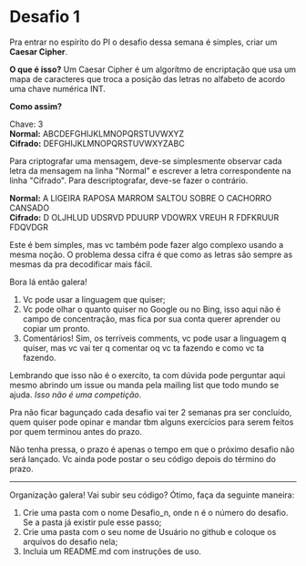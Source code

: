 Desafio 1
=========

Pra entrar no espírito do PI o desafio dessa semana é simples, criar um **Caesar Cipher**.

**O que é isso?**
Um Caesar Cipher é um algorítmo de encriptação que usa um mapa de caracteres que troca a posição das letras no alfabeto de acordo uma chave numérica INT.

**Como assim?**

Chave: 3   
**Normal:**  ABCDEFGHIJKLMNOPQRSTUVWXYZ  
**Cifrado:** DEFGHIJKLMNOPQRSTUVWXYZABC

Para criptografar uma mensagem, deve-se simplesmente observar cada letra da mensagem na linha "Normal" e escrever a letra correspondente na linha "Cifrado". Para descriptografar, deve-se fazer o contrário.

**Normal:**  A LIGEIRA RAPOSA MARROM SALTOU SOBRE O CACHORRO CANSADO  
**Cifrado:** D OLJHLUD UDSRVD PDUURP VDOWRX VREUH R FDFKRUUR FDQVDGR

Este é bem simples, mas vc também pode fazer algo complexo usando a mesma noção. O problema dessa cifra é que como as letras são sempre as mesmas da pra decodificar mais fácil.

Bora lá então galera!

1. Vc pode usar a linguagem que quiser;  
2. Vc pode olhar o quanto quiser no Google ou no Bing, isso aqui não é campo de concentração, mas fica por sua conta querer aprender ou copiar um pronto.  
3. Comentários! Sim, os terríveis comments, vc pode usar a linguagem q quiser, mas vc vai ter q comentar oq vc ta fazendo e como vc ta fazendo.

Lembrando que isso não é o exercíto, ta com dúvida pode perguntar aqui mesmo
abrindo um issue ou manda pela mailing list que todo mundo se ajuda. *Isso não é uma competição*.

Pra não ficar bagunçado cada desafio vai ter 2 semanas pra ser concluído, quem quiser pode opinar e mandar tbm alguns exercícios para serem feitos por quem terminou antes do prazo.

Não tenha pressa, o prazo é apenas o tempo em que o próximo desafio não será lançado. Vc ainda pode postar o seu código depois do término do prazo.


--------------------------------------------------------------------------

Organização galera! Vai subir seu código? Ótimo, faça da seguinte maneira:  
1. Crie uma pasta com o nome Desafio\_n, onde n é o número do desafio. Se a pasta já existir pule esse passo;  
2. Crie uma pasta com o seu nome de Usuário no github e coloque os arquivos do desafio nela;  
3. Incluia um README.md com instruções de uso.


